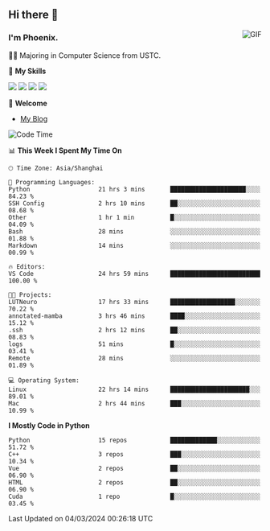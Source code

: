 ## Hi there 👋
<img align="right" alt="GIF" src="https://raw.githubusercontent.com/JoeyBling/JoeyBling/master/pic/pusheencode.gif" />

### I'm Phoenix.

👨‍🎓 Majoring in Computer Science from USTC.

🌟 **My Skills**

![](https://img.shields.io/badge/-Python-3e74a2?style=flat-square&logo=Python&logoColor=fff)
![](https://img.shields.io/badge/-C++-9f62a5?style=flat&logo=cplusplus&logoColor=white)
![](https://img.shields.io/badge/-Linux-185886?style=flat-square&logo=Linux&logoColor=fff)
![](https://img.shields.io/badge/-Rust-ff4136?style=flat-square&logo=Rust&logoColor=fff)

💬 **Welcome**

- [My Blog](https://ysy-phoenix.github.io/)

<!--START_SECTION:waka-->
![Code Time](http://img.shields.io/badge/Code%20Time-582%20hrs%2045%20mins-blue)

📊 **This Week I Spent My Time On** 

```text
🕑︎ Time Zone: Asia/Shanghai

💬 Programming Languages: 
Python                   21 hrs 3 mins       █████████████████████░░░░   84.23 % 
SSH Config               2 hrs 10 mins       ██░░░░░░░░░░░░░░░░░░░░░░░   08.68 % 
Other                    1 hr 1 min          █░░░░░░░░░░░░░░░░░░░░░░░░   04.09 % 
Bash                     28 mins             ░░░░░░░░░░░░░░░░░░░░░░░░░   01.88 % 
Markdown                 14 mins             ░░░░░░░░░░░░░░░░░░░░░░░░░   00.99 % 

🔥 Editors: 
VS Code                  24 hrs 59 mins      █████████████████████████   100.00 % 

🐱‍💻 Projects: 
LUTNeuro                 17 hrs 33 mins      ██████████████████░░░░░░░   70.22 % 
annotated-mamba          3 hrs 46 mins       ████░░░░░░░░░░░░░░░░░░░░░   15.12 % 
.ssh                     2 hrs 12 mins       ██░░░░░░░░░░░░░░░░░░░░░░░   08.83 % 
logs                     51 mins             █░░░░░░░░░░░░░░░░░░░░░░░░   03.41 % 
Remote                   28 mins             ░░░░░░░░░░░░░░░░░░░░░░░░░   01.89 % 

💻 Operating System: 
Linux                    22 hrs 14 mins      ██████████████████████░░░   89.01 % 
Mac                      2 hrs 44 mins       ███░░░░░░░░░░░░░░░░░░░░░░   10.99 % 
```

**I Mostly Code in Python** 

```text
Python                   15 repos            █████████████░░░░░░░░░░░░   51.72 % 
C++                      3 repos             ███░░░░░░░░░░░░░░░░░░░░░░   10.34 % 
Vue                      2 repos             ██░░░░░░░░░░░░░░░░░░░░░░░   06.90 % 
HTML                     2 repos             ██░░░░░░░░░░░░░░░░░░░░░░░   06.90 % 
Cuda                     1 repo              █░░░░░░░░░░░░░░░░░░░░░░░░   03.45 % 
```




 Last Updated on 04/03/2024 00:26:18 UTC
<!--END_SECTION:waka-->

<!--
**ysy-phoenix/ysy-phoenix** is a ✨ _special_ ✨ repository because its `README.md` (this file) appears on your GitHub profile.

Here are some ideas to get you started:

- 🔭 I’m currently working on ...
- 🌱 I’m currently learning ...
- 👯 I’m looking to collaborate on ...
- 🤔 I’m looking for help with ...
- 💬 Ask me about ...
- 📫 How to reach me: ...
- 😄 Pronouns: ...
- ⚡ Fun fact: ...
-->
